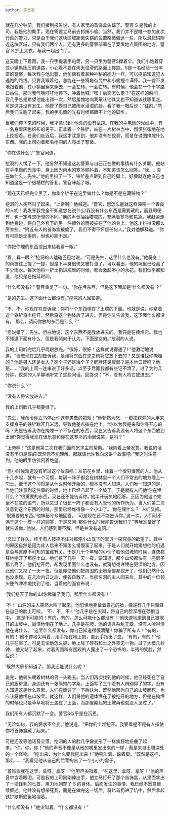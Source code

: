 ```yaml
---
author: 李思逸
---
```

就在几分钟前，我们接到报告说，有人家里的首饰盒失踪了。警官 S 是我的上司，我是他的助手，现在需要立马前去抓捕小偷。当然，我们并不是唯一参加此次行动的警力，只是由于我们这块区域距离失窃的位置略微偏远一些，所以最起码附近这块区域，只有我们两个人。还有更多的警察部署在了案发地点周围的地方。警官 S 抓上大衣，与我一起出门了。 

这天晚上下着雨，我一只手提着手电筒，另一只手为警官S撑着伞。我们小跑着穿过小镇黑压压的道路，小心着不要在雨天湿滑的路面上摔跤。S是一名经验十分丰富的警察，每次我与他出警，他仿佛有着某种神秘的能力一样，可以提前知道犯人逃跑的路线。只要我跟着他，总能在一些犄角旮旯中和小偷撞个满怀。我一言不发地跟着他，在小镇里穿来穿去，一会左转，一会右转。有时候，他会在一个十字路口站住，那时我气喘吁吁地停下，冲着他喊: “嘿！后面怎么走？”在这样的瞬间，我几乎总是希望他能出错一次，然后羞愧地向我承认他其实也不知道该往哪里走。可是这并没有发生。他摸了摸自己被雨水浸湿的脸，看了我一眼后说：“往前。”然后我们又跑了起来。我的手电筒的光有时候都跟不上他的脚步。

当我们停下来的时候，我才意识到: 他真的没有乱跑。在我的手电筒的光线中，有一名身着灰色织布的男子，正拿着一个铁铲，站在一片树林当中，慌慌张张地在地上挖掘着。在我们走近后，我这才注意到，他并没有在挖洞，而是在试图掩埋什么东西。我的上司向着那名挖洞的人亮出了警徽。 

“你在做什么？”警官问道。

挖洞的人愣了一下。他显然不知道这名警察与自己正在做的事情有什么关联。他站在手电筒的光亮中，身上因为雨水的寒冷颤抖着，不知道该怎么回答。“我......没在做什么，先生。”他的手抖了一下，铁铲差点砸到自己的脚上，好像就连他自己也知道这是一个很糟糕的答复。警官眯起了眼。 

“现在天已经完全黑了，你拿个铲子在这里做什么？你是不是在藏赃物？”

挖洞的人突然叫了起来。“上帝啊!” 他喊道。“警官，您怎么能就这样诬陷一个善良的人呢！我发誓我完全不知道您在说什么!我没有什么东西是需要藏的，而且即便有，也一定与您所想的不同。”他的声音抽抽嗒嗒的，充满着寒冷和焦急。我赶紧走到他身边，将自己外套下的另一件额外的雨披披在了他的身上，他这才抖得没那么厉害些。“附近有人的首饰盒被偷了，我们不得不怀疑任何人。”我对他解释道。“你有可能是无辜的，但也可能不是。”

“你把你埋的东西挖出来给我看一眼。”

“看，看一眼？”挖洞的人磕磕巴巴地说。“可是先生，这里什么也没有。”他将身上的雨披往上提了一提，但是下半身很快又被打湿了。可以看出，他的坑里已经蓄了不少雨水。每次他将一铲土扔进坑里的时候，都会激起不小的水花。我们似乎都知道，他只是在拖延时间。 

“什么都没有? ” 警官重复了一句。“你在埋东西，但是这下面却是‘什么都没有’？”

“是的先生。这下面什么都没有。”挖洞的人回答道。

“不，不。你现在在告诉我：你将一个东西埋在了土壤的下面。也就是说，你拿着这个铁铲将土挖开，然后将这个物体放了进去。但是你又告诉我，这下面什么都没有。 那么，请问你放的东西是什么？”

“您说错了，先生。坦白地说，这个东西不是我放进去的。我只是在掩埋它。我也不知道下面有什么，但是我倾向于认为，下面是空的。”挖洞的人说。

我的上司听完后几乎两眼放光。“很好，很好！这样就说得通了! ”他激动地说道。“请您现在立刻告诉我，是谁将东西在您之前将它放下去的？又是谁找你掩埋的？他是男人还是女人？高个子还是矮个子？肥胖还是瘦弱？是本地口音吗？他是...... ”我的上司一连串说了好多话，以至于后面我都有些记不清了。过了大约几分钟，挖洞的人平静地听完了这些问话，回答说：“不，没有人将它放进去。”

“你说什么？”

“没有人将它放进去。”

我的上司脸几乎都要绿了。

“先生，我命令你立马停止你这套愚蠢的把戏！”他勃然大怒，一脚把挖洞的人用来支撑身子的铁铲踹开几米远，导致他差点摔在地上。“你以为我是来和你寻开心的吗？先是告诉我你在掩埋一个不存在的东西，现在又告诉我没有人将这个东西放到土里?你觉得我现在很乐意和你在这寒冷的雨里说笑，是吗？”

“上帝啊！”这是他第二次在我们面前乞求主的帮助。“我向着上帝发誓，我说的话没有半句是假的!既然您不能理解，那就请允许我向您讲个故事吧。”我这时注意到，他的眼里仿佛闪着绝望。 

“您小时候难道没有听过这个故事吗：从前在乡里，住着一个很穷很苦的人。他从十几岁起，就有一个习惯，每隔一阵子都会在树林里一个人们不常去的地方埋上一勺土。至于这个习惯是从什么时候开始的，根本没有人知道。人们唯一知道的是，当他们注意到这件事的时候，地上已经凸起了一个坡了。于是就有人问他‘你在埋什么？’‘很重要的东西，现在还不能告诉你。’他半开玩笑地回答。正因为他这个完全不在意的语气，所以又过了很长一阵子都没有人管他的所作所为。当人们第二次注意到这个东西的时候，那里已经堆得像一个小山了。‘你在埋什么？’ 人们又问。 ‘很重要的东西。’他神秘兮兮地回答。 ‘可是现在还不能告诉你。’这一次，人们可不满于这个一模一样的回答，于是又问 ‘那你什么时候能告诉我们？’‘等我准备好了就告诉你。’他说。人们感到很不解，但是并没有追问。” 

“又过了许久，终于有人按捺不住对那座小山底下的宝贝一探究竟的欲望了。其中的原因自然是因为此人后来不知怎么慢慢富了起来，于是人们就开始猜想他的机遇是否与这座不可知的宝藏有关。于是几十个年轻的小伙子趁他进城的时候，连夜疯狂地挖开了那座土山。他们挖了几乎一天一夜。要知道，那个山坡都快有一座房子那么高了。他们挖开后，却发现里面什么也没有，就猜想或许埋在更深的地方，因此他们又挖了一天一夜。但是即便他们把周围的土地全部都挖开了，他们仍然什么也没发现。在几次内讧之后，便各自散了。当那名洞的主人回来后，其中的一位领头便气冲冲地找到了他，当着他的面宣布说：

‘我们挖开了你的山!你欺骗了我们，那里什么都没有！’

‘不！’ 山洞的主人突然大叫了起来。他恐惧地撕扯着自己的脸，像是有几千只蜜蜂在自己的脸上叮咬。 ‘不，不，不！’他几乎是在尖叫，将自己的脸深埋在恐惧当中。 ‘这是不可能的！有的，有的，怎么可能什么都没有！’他快速地跑到自己被挖开的山坡中，崩溃地倒在了地上，几乎是在爬。他的语言杂乱无章，没有人听得清他在说什么。 ‘这里什么都没有，你自己知道得很清楚！你骗了所有人！’‘有的， 有的！’他不停地尖叫着，用手指在地上刨，直到手指出了血。 ‘有的，有的！’他几乎在哭了。可是无论他怎么抓，地上除了碎石和土之外空无一物。过了大概几秒钟， 他又站了起来，对着周围所有围观的人露出了一个恐怖的，半残的笑脸，然后说：

‘既然大家都知道了，那我还能说什么呢？’

说完，他转头朝着树林的另一头跑去。当人们再次找到他的时候，他已经死在了自己的厨房里。身边还有一张简短的字条，上面写了三个没有人辨别得了的字。没有人知道这是什么意思。人们在商讨了一下后认为，既然他因为自己的山坡而死，也应该将他埋在山坡里。就这样，人们将他的遗体埋在了被挖开的地方，但是在掩埋的时候也只是草草地将土盖在了上面，而那座隆起的土坡再也就没人见过了。”

我们所有人都沉默了一会。警官S似乎是在沉思。 

“无论如何，我的要求不会变。”他说道。“把你的土堆挖开。我要看是不是有人指使你将首饰盒藏了起来。”

可是还没等他话音全落，挖洞的人的脸几乎像变形了一样疯狂地扭曲了起来。“你，你，你！”他的声音不像是从他的嘴里发出来的一样，而是来自土壤深处的一个怪物。 “挖出来，为什么要我挖出来！”他吼叫着，跺着脚。“既然是这样，那么...... ”我看见他从自己的后背掏出了一个小小的盒子。 

“首饰盒就在这里，拿呀，拿呀！”他厉声尖叫着。“在这里，拿呀，拿呀！”他的声音中含着眼泪。可是我的上司刚刚伸出手，他立马打开了那个首饰盒，从里面拿出了一把锋利的匕首，用力地刺穿了 S 的身体。后面发生的事情，我已经不愿意继续叙述。他并没有想杀死我，而是在做完这一切后，将匕首扔进了坑中，然后拿起铁铲歇斯底里地埋着。 

“什么都没有！”他尖叫着。“什么都没有！”
